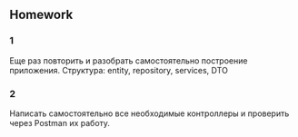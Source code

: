 ## Homework

### 1
Еще раз повторить и разобрать самостоятельно построение приложения.
Структура: entity, repository, services, DTO

### 2
Написать самостоятельно все необходимые контроллеры и проверить через
Postman их работу.




 


  
	